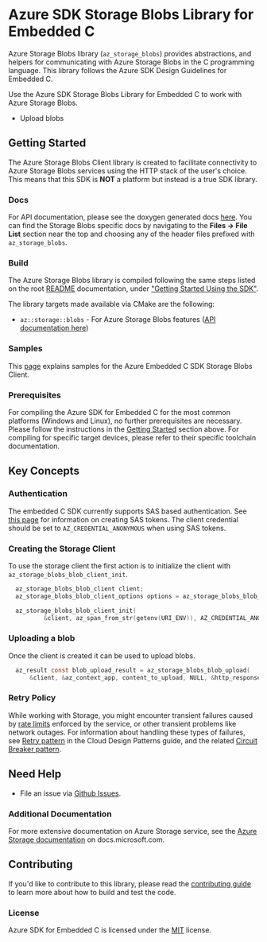 # Azure SDK Storage Blobs Library for Embedded C

Azure Storage Blobs library (`az_storage_blobs`) provides abstractions, and helpers for communicating with Azure Storage Blobs in the C programming language. This library follows the Azure SDK Design Guidelines for Embedded C.

Use the Azure SDK Storage Blobs Library for Embedded C to work with Azure Storage Blobs.

* Upload blobs

## Getting Started

The Azure Storage Blobs Client library is created to facilitate connectivity to Azure Storage Blobs services using the HTTP stack of the user's choice. This means that this SDK is **NOT** a platform but instead is a true SDK library.

### Docs

For API documentation, please see the doxygen generated docs [here][azure_sdk_for_c_doxygen_docs]. You can find the Storage Blobs specific docs by navigating to the **Files -> File List** section near the top and choosing any of the header files prefixed with `az_storage_blobs`.

### Build

The Azure Storage Blobs library is compiled following the same steps listed on the root [README][azure_sdk_for_c_readme] documentation, under ["Getting Started Using the SDK"][azure_sdk_for_c_readme_getting_started].

The library targets made available via CMake are the following:

- `az::storage::blobs` - For Azure Storage Blobs features ([API documentation here][azure_sdk_for_c_doxygen_docs])

### Samples

This [page][samples_storage_blobs_readme] explains samples for the Azure Embedded C SDK Storage Blobs Client.


### Prerequisites

For compiling the Azure SDK for Embedded C for the most common platforms (Windows and Linux), no further prerequisites are necessary.
Please follow the instructions in the [Getting Started](#Getting-Started) section above.
For compiling for specific target devices, please refer to their specific toolchain documentation.

## Key Concepts

### Authentication

The embedded C SDK currently supports SAS based authentication.  See [this page][storage_access_control_sas] for information on creating SAS tokens.
The client credential should be set to `AZ_CREDENTIAL_ANONYMOUS` when using SAS tokens.

### Creating the Storage Client

To use the storage client the first action is to initialize the client with `az_storage_blobs_blob_client_init`.
```C
  az_storage_blobs_blob_client client;
  az_storage_blobs_blob_client_options options = az_storage_blobs_blob_client_options_default();

  az_storage_blobs_blob_client_init(
          &client, az_span_from_str(getenv(URI_ENV)), AZ_CREDENTIAL_ANONYMOUS, &options);
```

### Uploading a blob

Once the client is created it can be used to upload blobs.
```C
  az_result const blob_upload_result = az_storage_blobs_blob_upload(
      &client, &az_context_app, content_to_upload, NULL, &http_response)
```

### Retry Policy

While working with Storage, you might encounter transient failures caused by [rate limits][storage_rate_limits] enforced by the service, or other transient problems like network outages. For information about handling these types of failures, see [Retry pattern][azure_pattern_retry] in the Cloud Design Patterns guide, and the related [Circuit Breaker pattern][azure_pattern_circuit_breaker].

## Need Help

- File an issue via [Github Issues](https://github.com/Azure/azure-sdk-for-c/issues/new/choose).

### Additional Documentation

For more extensive documentation on Azure Storage service, see the [Azure Storage documentation][storage_docs] on docs.microsoft.com.

## Contributing

If you'd like to contribute to this library, please read the [contributing guide][azure_sdk_for_c_contributing] to learn more about how to build and test the code.

### License

Azure SDK for Embedded C is licensed under the [MIT][azure_sdk_for_c_license] license.

<!-- LINKS -->
[azure_pattern_circuit_breaker]: https://docs.microsoft.com/azure/architecture/patterns/circuit-breaker
[azure_pattern_retry]: https://docs.microsoft.com/azure/architecture/patterns/retry
[azure_sdk_for_c_contributing]: ../../../CONTRIBUTING.md
[azure_sdk_for_c_contributing_developer_guide]: ../../../CONTRIBUTING.md#developer-guide
[azure_sdk_for_c_contributing_pull_requests]: ../../../CONTRIBUTING.md#pull-requests
[azure_sdk_for_c_doxygen_docs]: https://azure.github.io/azure-sdk-for-c
[azure_sdk_for_c_license]: ../../../LICENSE
[azure_sdk_for_c_readme]: ../../../README.md
[azure_sdk_for_c_readme_getting_started]:../../../README.md#getting-started-using-the-sdk
[samples_storage_blobs_readme]: ../../samples/storage/blobs/README.md
[storage_access_control_sas]: https://docs.microsoft.com/en-us/rest/api/storageservices/delegate-access-with-shared-access-signature
[storage_account_create]: https://docs.microsoft.com/en-us/azure/storage/common/storage-account-create?tabs=azure-portal
[storage_blobs]: https://docs.microsoft.com/en-us/azure/storage/blobs/storage-blobs-overview
[storage_docs]: https://docs.microsoft.com/azure/storage/
[storage_rate_limits]: https://docs.microsoft.com/en-us/azure/storage/blobs/scalability-targets
[storage_overview]: https://docs.microsoft.com/en-us/azure/storage/blobs/storage-blobs-introduction
